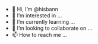 - 👋 Hi, I’m @hisbann
- 👀 I’m interested in ...
- 🌱 I’m currently learning ...
- 💞️ I’m looking to collaborate on ...
- 📫 How to reach me ...

<!---
hisbann/hisbann is a ✨ special ✨ repository because its `README.md` (this file) appears on your GitHub profile.
You can click the Preview link to take a look at your changes.
--->

